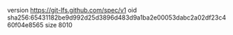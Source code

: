 version https://git-lfs.github.com/spec/v1
oid sha256:65431182be9d992d25d3896d483d9a1ba2e00053dabc2a02df23c460f04e8565
size 8010
